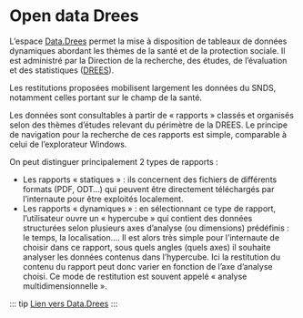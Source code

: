 # Open data Drees
<!-- SPDX-License-Identifier: MPL-2.0 -->

L’espace [Data.Drees](http://www.data.drees.sante.gouv.fr/ReportFolders/reportFolders.aspx?sCS_referer=&sCS_ChosenLang=fr) permet la mise à disposition de tableaux de données dynamiques abordant les thèmes de la santé et de la protection sociale. Il est administré par la Direction de la recherche, des études, de l’évaluation et des statistiques ([DREES](../glossaire/drees.md)).

Les restitutions proposées mobilisent largement les données du SNDS, notamment celles portant sur le champ de la santé.

Les données sont consultables à partir de « rapports » classés et organisés selon des
thèmes d’études relevant du périmètre de la DREES. Le principe de navigation pour la
recherche de ces rapports est simple, comparable à celui de l’explorateur Windows.

On peut distinguer principalement 2 types de rapports :
- Les rapports « statiques » : ils concernent des fichiers de différents formats (PDF,
ODT…) qui peuvent être directement téléchargés par l’internaute pour être exploités
localement.
- Les rapports « dynamiques » : en sélectionnant ce type de rapport, l’utilisateur ouvre
un « hypercube » qui contient des données structurées selon plusieurs axes
d’analyse (ou dimensions) prédéfinis : le temps, la localisation…. Il est alors très
simple pour l’internaute de choisir dans ce rapport, sous quels angles (quels axes) il
souhaite analyser les données contenus dans l’hypercube. Ici la restitution du
contenu du rapport peut donc varier en fonction de l’axe d’analyse choisi. Ce mode
de restitution est souvent appelé « analyse multidimensionnelle ».

::: tip 
[Lien vers Data.Drees](http://www.data.drees.sante.gouv.fr/ReportFolders/reportFolders.aspx?sCS_referer=&sCS_ChosenLang=fr)
:::
